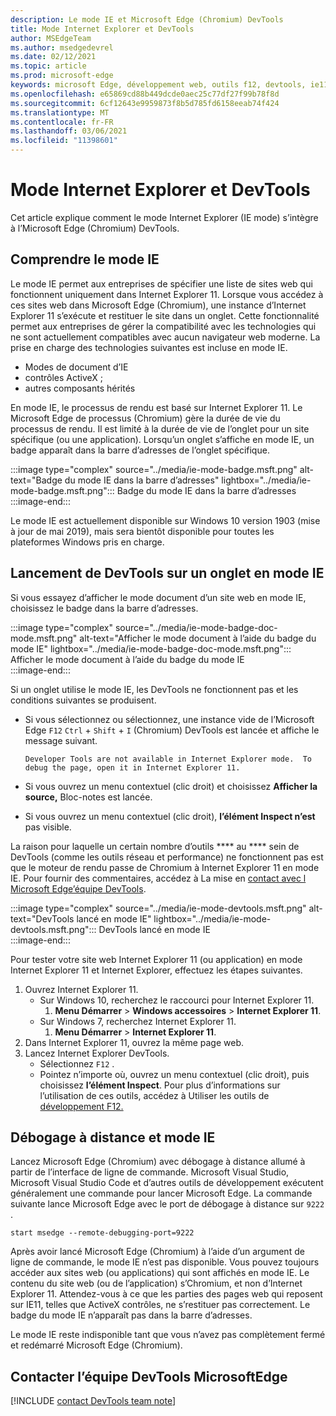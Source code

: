 ```yaml
---
description: Le mode IE et Microsoft Edge (Chromium) DevTools
title: Mode Internet Explorer et DevTools
author: MSEdgeTeam
ms.author: msedgedevrel
ms.date: 02/12/2021
ms.topic: article
ms.prod: microsoft-edge
keywords: microsoft Edge, développement web, outils f12, devtools, ie11, internet explorer 11, mode ie
ms.openlocfilehash: e65869cd88b449dcde0aec25c77df27f99b78f8d
ms.sourcegitcommit: 6cf12643e9959873f8b5d785fd6158eeab74f424
ms.translationtype: MT
ms.contentlocale: fr-FR
ms.lasthandoff: 03/06/2021
ms.locfileid: "11398601"
---
```

# <a name="internet-explorer-mode-and-the-devtools"></a>Mode Internet Explorer et DevTools  

Cet article explique comment le mode Internet Explorer \(IE mode\) s’intègre à l’Microsoft Edge \(Chromium\) DevTools.  

## <a name="understanding-ie-mode"></a>Comprendre le mode IE  

Le mode IE permet aux entreprises de spécifier une liste de sites web qui fonctionnent uniquement dans Internet Explorer 11.  Lorsque vous accédez à ces sites web dans Microsoft Edge \(Chromium\), une instance d’Internet Explorer 11 s’exécute et restituer le site dans un onglet.  Cette fonctionnalité permet aux entreprises de gérer la compatibilité avec les technologies qui ne sont actuellement compatibles avec aucun navigateur web moderne.  La prise en charge des technologies suivantes est incluse en mode IE.  

*   Modes de document d’IE  
*   contrôles ActiveX ;  
*   autres composants hérités  

En mode IE, le processus de rendu est basé sur Internet Explorer 11.  Le Microsoft Edge de processus \(Chromium\) gère la durée de vie du processus de rendu.  Il est limité à la durée de vie de l’onglet pour un site spécifique \(ou une application\).  Lorsqu’un onglet s’affiche en mode IE, un badge apparaît dans la barre d’adresses de l’onglet spécifique.  

:::image type="complex" source="../media/ie-mode-badge.msft.png" alt-text="Badge du mode IE dans la barre d’adresses" lightbox="../media/ie-mode-badge.msft.png":::
   Badge du mode IE dans la barre d’adresses  
:::image-end:::  

Le mode IE est actuellement disponible sur Windows 10 version 1903 \(mise à jour de mai 2019\), mais sera bientôt disponible pour toutes les plateformes Windows pris en charge.  

## <a name="launching-the-devtools-on-a-tab-in-ie-mode"></a>Lancement de DevTools sur un onglet en mode IE  

Si vous essayez d’afficher le mode document d’un site web en mode IE, choisissez le badge dans la barre d’adresses.  

:::image type="complex" source="../media/ie-mode-badge-doc-mode.msft.png" alt-text="Afficher le mode document à l’aide du badge du mode IE" lightbox="../media/ie-mode-badge-doc-mode.msft.png":::
   Afficher le mode document à l’aide du badge du mode IE  
:::image-end:::  

Si un onglet utilise le mode IE, les DevTools ne fonctionnent pas et les conditions suivantes se produisent.

*   Si vous sélectionnez ou sélectionnez, une instance vide de l’Microsoft Edge `F12` `Ctrl` + `Shift` + `I` \(Chromium\) DevTools est lancée et affiche le message suivant.  
    
    ```text
    Developer Tools are not available in Internet Explorer mode.  To debug the page, open it in Internet Explorer 11.
    ```  
    
*   Si vous ouvrez un menu contextuel \(clic droit\) et choisissez **Afficher la source,** Bloc-notes est lancée.  
*   Si vous ouvrez un menu contextuel \(clic droit\), **l’élément Inspect n’est** pas visible.  

La raison pour laquelle un certain nombre d’outils **** au **** sein de DevTools \(comme les outils réseau et performance\) ne fonctionnent pas est que le moteur de rendu passe de Chromium à Internet Explorer 11 en mode IE.  Pour fournir des commentaires, accédez à La mise en [contact avec l Microsoft Edge’équipe DevTools](#getting-in-touch-with-the-microsoft-edge-devtools-team).  

:::image type="complex" source="../media/ie-mode-devtools.msft.png" alt-text="DevTools lancé en mode IE" lightbox="../media/ie-mode-devtools.msft.png":::
   DevTools lancé en mode IE  
:::image-end:::  

Pour tester votre site web Internet Explorer 11 \(ou application\) en mode Internet Explorer 11 et Internet Explorer, effectuez les étapes suivantes.  

1.  Ouvrez Internet Explorer 11.  
    *   Sur Windows 10, recherchez le raccourci pour Internet Explorer 11.
        1.  **Menu Démarrer**  >  **Windows accessoires**  >  **Internet Explorer 11**.  
    *   Sur Windows 7, recherchez Internet Explorer 11.
        1.  **Menu Démarrer**  >  **Internet Explorer 11**.  
1.  Dans Internet Explorer 11, ouvrez la même page web.  
1.  Lancez Internet Explorer DevTools.  
    *   Sélectionnez `F12` .  
    *   Pointez n’importe où, ouvrez un menu contextuel \(clic droit\), puis choisissez **l’élément Inspect**.  Pour plus d’informations sur l’utilisation de ces outils, accédez à Utiliser les outils de [développement F12.][PreviousVersionsWindowsInternetExplorerDeveloperSamplesbg182326]  

## <a name="remote-debugging-and-ie-mode"></a>Débogage à distance et mode IE  

Lancez Microsoft Edge \(Chromium\) avec débogage à distance allumé à partir de l’interface de ligne de commande.  Microsoft Visual Studio, Microsoft Visual Studio Code et d’autres outils de développement exécutent généralement une commande pour lancer Microsoft Edge.  La commande suivante lance Microsoft Edge avec le port de débogage à distance sur `9222` .  

```shell
start msedge --remote-debugging-port=9222
```  

Après avoir lancé Microsoft Edge \(Chromium\) à l’aide d’un argument de ligne de commande, le mode IE n’est pas disponible.  Vous pouvez toujours accéder aux sites web \(ou applications\) qui sont affichés en mode IE.  Le contenu du site web \(ou de l’application\) s’Chromium, et non d’Internet Explorer 11.  Attendez-vous à ce que les parties des pages web qui reposent sur IE11, telles que ActiveX contrôles, ne s’restituer pas correctement.  Le badge du mode IE n’apparaît pas dans la barre d’adresses.  

Le mode IE reste indisponible tant que vous n’avez pas complètement fermé et redémarré Microsoft Edge \(Chromium\).  

## <a name="getting-in-touch-with-the-microsoft-edge-devtools-team"></a>Contacter l’équipe DevTools MicrosoftEdge  

[!INCLUDE [contact DevTools team note](../includes/contact-devtools-team-note.md)]  

<!-- links -->  

[PreviousVersionsWindowsInternetExplorerDeveloperSamplesbg182326]: /previous-versions/windows/internet-explorer/ie-developer/samples/bg182326(v%3dvs.85) "Utilisation des outils de développement F12 | Documents Microsoft"  
